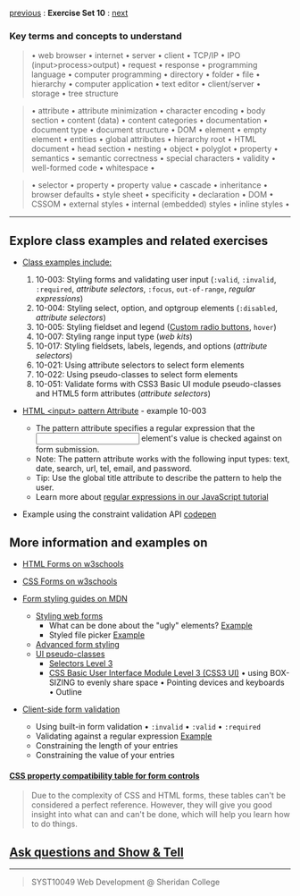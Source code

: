 [previous](Set09.md) 
: **Exercise Set 10**
: [next](Set10.md)

### Key terms and concepts to understand
> &bull;  web browser  &bull; internet  &bull; server  &bull; client  &bull; TCP/IP  &bull; IPO (input>process>output)  &bull; request  &bull; response  &bull; programming language  &bull;  computer programming  &bull; directory  &bull; folder  &bull;  file  &bull; hierarchy  &bull; computer application  &bull;  text editor  &bull; client/server  &bull;  storage  &bull; tree structure

> &bull;  attribute &bull; attribute minimization &bull; character encoding &bull; body section &bull; content (data) &bull;  content categories &bull; documentation &bull; document type &bull;  document structure &bull; DOM &bull;  element &bull;  empty element &bull; entities &bull; global attributes &bull; hierarchy root &bull; HTML document &bull; head section &bull; nesting &bull; object &bull; polyglot &bull; property &bull; semantics &bull; semantic correctness &bull; special characters &bull; validity &bull; well-formed code &bull; whitespace &bull;  

> &bull;  selector &bull; property &bull; property value &bull; cascade &bull; inheritance &bull;  browser defaults &bull; style sheet &bull; specificity &bull;  declaration &bull; DOM &bull;  CSSOM &bull;  external styles &bull; internal (embedded) styles &bull; inline styles &bull; 

---
## Explore class examples and related exercises

- [Class examples include:](https://paper.dropbox.com/doc/CSS-Styling-forms--BIM2d3fLDc7g4BflU49QjEAgAQ-n3OMvdY17SfPVS5UjrJx5)
    1. 10-003: Styling forms and validating user input (`:valid`, `:invalid`, `:required`, *attribute selectors*, `:focus`, `out-of-range`, *regular expressions*)
    2. 10-004: Styling select, option, and optgroup elements (`:disabled`, *attribute selectors*)
    4. 10-005: Styling fieldset and legend ([Custom radio buttons](https://www.w3schools.com/howto/tryit.asp?filename=tryhow_css_custom_radio), `hover`)
    5. 10-007: Styling range input type (*web kits*)
    6. 10-017: Styling fieldsets, labels, legends, and options (*attribute selectors*)
    7. 10-021: Using attribute selectors to select form elements
    8. 10-022: Using pseudo-classes to select form elements
    9. 10-051: Validate forms with CSS3 Basic UI module pseudo-classes and HTML5 form attributes (*attribute selectors*)
  
 - [HTML &lt;input> pattern Attribute](https://www.w3schools.com/tags/att_input_pattern.asp) - example 10-003
     - The pattern attribute specifies a regular expression that the <input> element's value is checked against on form submission.
     - Note: The pattern attribute works with the following input types: text, date, search, url, tel, email, and password.
     - Tip: Use the global title attribute to describe the pattern to help the user.
     - Learn more about [regular expressions in our JavaScript tutorial](https://www.w3schools.com/js/js_regexp.asp)

- Example using the constraint validation API [codepen](https://codepen.io/ebajcar/pen/yOPKGd)


## More information and examples on
- [HTML Forms on w3schools](https://www.w3schools.com/html/html_forms.asp)
- [CSS Forms on w3schools](https://www.w3schools.com/css/css_form.asp)


- [Form styling guides on MDN](https://developer.mozilla.org/en-US/docs/Learn/Forms#form_styling_guides)
  - [Styling web forms](https://developer.mozilla.org/en-US/docs/Learn/Forms/Styling_web_forms)
     - What can be done about the "ugly" elements? [Example](https://mdn.github.io/learning-area/html/forms/styling-examples/ugly-controls.html)
     - Styled file picker [Example](https://mdn.github.io/learning-area/html/forms/styling-examples/styled-file-picker.html)
  - [Advanced form styling](https://developer.mozilla.org/en-US/docs/Learn/Forms/Advanced_form_styling)
  - [UI pseudo-classes](https://developer.mozilla.org/en-US/docs/Learn/Forms/UI_pseudo-classes)
      - [Selectors Level 3](https://www.w3.org/TR/selectors-3/)
      - [CSS Basic User Interface Module Level 3 (CSS3 UI)](https://drafts.csswg.org/css-ui-3/#pseudo-classes) 
        &bull; using BOX-SIZING to evenly share space  &bull; Pointing devices and keyboards &bull; Outline

     
- [Client-side form validation](https://developer.mozilla.org/en-US/docs/Learn/Forms/Form_validation)    
     - Using built-in form validation &bull; `:invalid` &bull; `:valid` &bull; `:required`
     - Validating against a regular expression  [Example](https://mdn.github.io/learning-area/html/forms/form-validation/fruit-pattern.html?i_like=banana)
     - Constraining the length of your entries
     - Constraining the value of your entries
     
     



#### [CSS property compatibility table for form controls](https://developer.mozilla.org/en-US/docs/Learn/Forms/Property_compatibility_table_for_form_controls)
> Due to the complexity of CSS and HTML forms, these tables can't be considered a perfect reference. However, they will give you good insight into what can and can't be done, which will help you learn how to do things.




 
## [Ask questions and Show & Tell](https://github.com/ebajcar/modules_syst10049/discussions)


---
> SYST10049 Web Development @ Sheridan College

